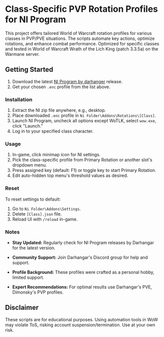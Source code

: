 # Class-Specific PVP Rotation Profiles for NI Program

This project offers tailored World of Warcraft rotation profiles for various classes in PVP/PVE situations. 
The scripts automate key actions, optimize rotations, and enhance combat performance.
Optimized for specific classes and tested in World of Warcraft Wrath of the Lich King (patch 3.3.5a) on the Warmane server.

## Getting Started

1. Download the latest [NI Program by darhanger](https://github.com/darhanger/ni) release.
2. Get your chosen `.enc` profile from the list above.

### Installation

1. Extract the NI zip file anywhere, e.g., desktop.
2. Place downloaded `.enc` profile in `Ni Folder\Addons\Rotations\[Class]`.
3. Launch NI Program, uncheck all options except WoTLK, select `wow.exe`, click "Launch."
4. Log in to your specified class character.

### Usage

1. In-game, click minimap icon for NI settings.
2. Pick the class-specific profile from Primary Rotation or another slot's dropdown menu.
3. Press assigned key (default: F1) or toggle key to start Primary Rotation.
4. Edit auto-hidden top menu's threshold values as desired.

### Reset

To reset settings to default:

1. Go to `Ni Folder\Addons\Settings`.
2. Delete `[Class].json` file.
3. Reload UI with `/reload` in-game.

### Notes

- **Stay Updated:** Regularly check for NI Program releases by Darhangar for the latest version.

- **Community Support:** Join Darhangar's Discord group for help and support.

- **Profile Background:** These profiles were crafted as a personal hobby, limited support.

- **Expert Recommendations:** For optimal results use Darhangar's PVE, Dimonsky's PVP profiles.

## Disclaimer

These scripts are for educational purposes. Using automation tools in WoW may violate ToS, risking account suspension/termination. Use at your own risk.
